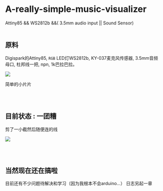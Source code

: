 # A-really-simple-music-visualizer
Attiny85 &amp;&amp; WS2812b &amp;&amp;( 3.5mm audio input || Sound Sensor)
<br>
<br>


原料
----
Digispark的Attiny85, `RGB` LED灯WS2812b, KY-037麦克风传感器, 3.5mm音频母口, 杜邦线一把, npn, 1k巴拉巴拉。

![](https://github.com/EricHerilan/A-really-simple-music-visualizer/raw/master/img/attiny85.jpg)

简单的小片片

<br>
<br>


目前状态 : 一团糟
----

剪了一小截然后随便连的线

![](https://github.com/EricHerilan/A-really-simple-music-visualizer/raw/master/img/mess6.gif)

<br>
<br>


当然现在还在搞啦
----

目前还有不少问题待解决和学习（因为我根本不会arduino...）
日志另起一章
